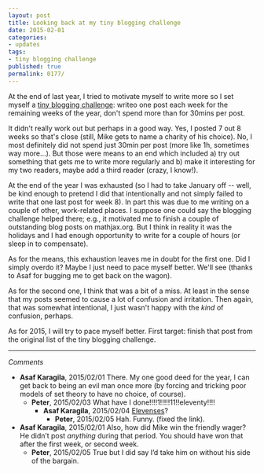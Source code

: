 ```yaml
---
layout: post
title: Looking back at my tiny blogging challenge
date: 2015-02-01
categories:
- updates
tags:
- tiny blogging challenge
published: true
permalink: 0177/
---
```


At the end of last year, I tried to motivate myself to write more so I set myself a [tiny blogging challenge](http://boolesrings.org/krautzberger/2014/11/03/tiny-blogging-challenge/): writeo one post each week for the remaining weeks of the year, don't spend more than for 30mins per post.

It didn't really work out but perhaps in a good way. Yes, I posted 7 out 8 weeks so that's close (still, Mike gets to name a charity of his choice). No, I most definitely did not spend just 30min per post (more like 1h, sometimes way more...). But those were means to an end which included a) try out something that gets me to write more regularly and b) make it interesting for my two readers, maybe add a third reader (crazy, I know!).

At the end of the year I was exhausted (so I had to take January off -- well, be kind enough to pretend I did that intentionally and not simply failed to write that one last post for week 8). In part this was due to me writing on a couple of other, work-related places. I suppose one could say the blogging challenge helped there; e.g., it motivated me to finish a couple of outstanding blog posts on mathjax.org. But I think in reality it was the holidays and I had enough opportunity to write for a couple of hours (or sleep in to compensate).

As for the means, this exhaustion leaves me in doubt for the first one. Did I simply overdo it? Maybe I just need to pace myself better. We'll see (thanks to Asaf for bugging me to get back on the wagon).

As for the second one, I think that was a bit of a miss. At least in the sense that my posts seemed to cause a lot of confusion and irritation. Then again, that was somewhat intentional, I just wasn't happy with the _kind_ of confusion, perhaps.

As for 2015, I will try to pace myself better. First target: finish that post from the original list of the tiny blogging challenge.

---

_Comments_

* **Asaf Karagila**, 2015/02/01
  There. My one good deed for the year, I can get back to being an evil man once more (by forcing and tricking poor models of set theory to have no choice, of course).
  * **Peter**, 2015/02/03
    What have I done!!!!1!!!!!11!!eleventy!!!!
    * **Asaf Karagila**, 2015/02/04
      <a href="https://en.wikipedia.org/wiki/Elevenses">Elevenses</a>?
      * **Peter**, 2015/02/05
        Hah. Funny. (fixed the link).
* **Asaf Karagila**, 2015/02/01
  Also, how did Mike win the friendly wager? He didn’t post _anything_ during that period. You should have won that after the first week, or second week.
  * **Peter**, 2015/02/05
    True but I did say I’d take him on without his side of the bargain.
